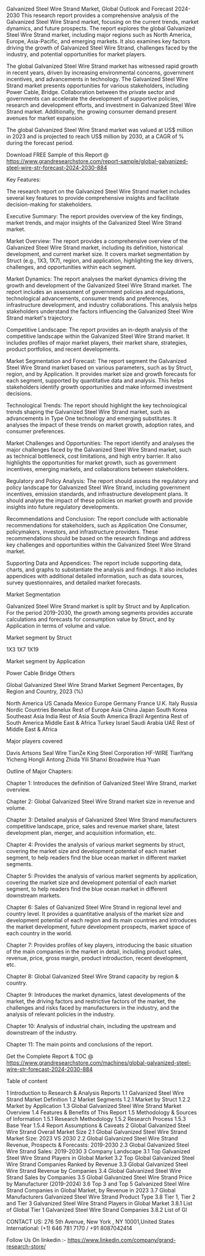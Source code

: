 Galvanized Steel Wire Strand Market, Global Outlook and Forecast 2024-2030
This research report provides a comprehensive analysis of the Galvanized Steel Wire Strand market, focusing on the current trends, market dynamics, and future prospects. The report explores the global Galvanized Steel Wire Strand market, including major regions such as North America, Europe, Asia-Pacific, and emerging markets. It also examines key factors driving the growth of Galvanized Steel Wire Strand, challenges faced by the industry, and potential opportunities for market players.

The global Galvanized Steel Wire Strand market has witnessed rapid growth in recent years, driven by increasing environmental concerns, government incentives, and advancements in technology. The Galvanized Steel Wire Strand market presents opportunities for various stakeholders, including Power Cable, Bridge. Collaboration between the private sector and governments can accelerate the development of supportive policies, research and development efforts, and investment in Galvanized Steel Wire Strand market. Additionally, the growing consumer demand present avenues for market expansion.

The global Galvanized Steel Wire Strand market was valued at US$ million in 2023 and is projected to reach US$ million by 2030, at a CAGR of % during the forecast period.

Download FREE Sample of this Report @ https://www.grandresearchstore.com/report-sample/global-galvanized-steel-wire-str-forecast-2024-2030-884


Key Features:

The research report on the Galvanized Steel Wire Strand market includes several key features to provide comprehensive insights and facilitate decision-making for stakeholders.

Executive Summary: The report provides overview of the key findings, market trends, and major insights of the Galvanized Steel Wire Strand market.

Market Overview: The report provides a comprehensive overview of the Galvanized Steel Wire Strand market, including its definition, historical development, and current market size. It covers market segmentation by Struct (e.g., 1X3, 1X7), region, and application, highlighting the key drivers, challenges, and opportunities within each segment.

Market Dynamics: The report analyses the market dynamics driving the growth and development of the Galvanized Steel Wire Strand market. The report includes an assessment of government policies and regulations, technological advancements, consumer trends and preferences, infrastructure development, and industry collaborations. This analysis helps stakeholders understand the factors influencing the Galvanized Steel Wire Strand market's trajectory.

Competitive Landscape: The report provides an in-depth analysis of the competitive landscape within the Galvanized Steel Wire Strand market. It includes profiles of major market players, their market share, strategies, product portfolios, and recent developments.

Market Segmentation and Forecast: The report segment the Galvanized Steel Wire Strand market based on various parameters, such as by Struct, region, and by Application. It provides market size and growth forecasts for each segment, supported by quantitative data and analysis. This helps stakeholders identify growth opportunities and make informed investment decisions.

Technological Trends: The report should highlight the key technological trends shaping the Galvanized Steel Wire Strand market, such as advancements in Type One technology and emerging substitutes. It analyses the impact of these trends on market growth, adoption rates, and consumer preferences.

Market Challenges and Opportunities: The report identify and analyses the major challenges faced by the Galvanized Steel Wire Strand market, such as technical bottleneck, cost limitations, and high entry barrier. It also highlights the opportunities for market growth, such as government incentives, emerging markets, and collaborations between stakeholders.

Regulatory and Policy Analysis: The report should assess the regulatory and policy landscape for Galvanized Steel Wire Strand, including government incentives, emission standards, and infrastructure development plans. It should analyse the impact of these policies on market growth and provide insights into future regulatory developments.

Recommendations and Conclusion: The report conclude with actionable recommendations for stakeholders, such as Application One Consumer, policymakers, investors, and infrastructure providers. These recommendations should be based on the research findings and address key challenges and opportunities within the Galvanized Steel Wire Strand market.

Supporting Data and Appendices: The report include supporting data, charts, and graphs to substantiate the analysis and findings. It also includes appendices with additional detailed information, such as data sources, survey questionnaires, and detailed market forecasts.

Market Segmentation

Galvanized Steel Wire Strand market is split by Struct and by Application. For the period 2019-2030, the growth among segments provides accurate calculations and forecasts for consumption value by Struct, and by Application in terms of volume and value.

Market segment by Struct



1X3
1X7
1X19


Market segment by Application



Power Cable
Bridge
Others


Global Galvanized Steel Wire Strand Market Segment Percentages, By Region and Country, 2023 (%)



North America
US
Canada
Mexico
Europe
Germany
France
U.K.
Italy
Russia
Nordic Countries
Benelux
Rest of Europe
Asia
China
Japan
South Korea
Southeast Asia
India
Rest of Asia
South America
Brazil
Argentina
Rest of South America
Middle East & Africa
Turkey
Israel
Saudi Arabia
UAE
Rest of Middle East & Africa


Major players covered



Davis
Artsons
Seal Wire
TianZe
King Steel Corporation
HF-WIRE
TianYang
Yicheng
Hongli
Antong
Zhida
Yili
Shanxi Broadwire
Hua Yuan


Outline of Major Chapters:

Chapter 1: Introduces the definition of Galvanized Steel Wire Strand, market overview.

Chapter 2: Global Galvanized Steel Wire Strand market size in revenue and volume.

Chapter 3: Detailed analysis of Galvanized Steel Wire Strand manufacturers competitive landscape, price, sales and revenue market share, latest development plan, merger, and acquisition information, etc.

Chapter 4: Provides the analysis of various market segments by struct, covering the market size and development potential of each market segment, to help readers find the blue ocean market in different market segments.

Chapter 5: Provides the analysis of various market segments by application, covering the market size and development potential of each market segment, to help readers find the blue ocean market in different downstream markets.

Chapter 6: Sales of Galvanized Steel Wire Strand in regional level and country level. It provides a quantitative analysis of the market size and development potential of each region and its main countries and introduces the market development, future development prospects, market space of each country in the world.

Chapter 7: Provides profiles of key players, introducing the basic situation of the main companies in the market in detail, including product sales, revenue, price, gross margin, product introduction, recent development, etc.

Chapter 8: Global Galvanized Steel Wire Strand capacity by region & country.

Chapter 9: Introduces the market dynamics, latest developments of the market, the driving factors and restrictive factors of the market, the challenges and risks faced by manufacturers in the industry, and the analysis of relevant policies in the industry.

Chapter 10: Analysis of industrial chain, including the upstream and downstream of the industry.

Chapter 11: The main points and conclusions of the report.

Get the Complete Report & TOC @ https://www.grandresearchstore.com/machines/global-galvanized-steel-wire-str-forecast-2024-2030-884

Table of content

1 Introduction to Research & Analysis Reports
1.1 Galvanized Steel Wire Strand Market Definition
1.2 Market Segments
1.2.1 Market by Struct
1.2.2 Market by Application
1.3 Global Galvanized Steel Wire Strand Market Overview
1.4 Features & Benefits of This Report
1.5 Methodology & Sources of Information
1.5.1 Research Methodology
1.5.2 Research Process
1.5.3 Base Year
1.5.4 Report Assumptions & Caveats
2 Global Galvanized Steel Wire Strand Overall Market Size
2.1 Global Galvanized Steel Wire Strand Market Size: 2023 VS 2030
2.2 Global Galvanized Steel Wire Strand Revenue, Prospects & Forecasts: 2019-2030
2.3 Global Galvanized Steel Wire Strand Sales: 2019-2030
3 Company Landscape
3.1 Top Galvanized Steel Wire Strand Players in Global Market
3.2 Top Global Galvanized Steel Wire Strand Companies Ranked by Revenue
3.3 Global Galvanized Steel Wire Strand Revenue by Companies
3.4 Global Galvanized Steel Wire Strand Sales by Companies
3.5 Global Galvanized Steel Wire Strand Price by Manufacturer (2019-2024)
3.6 Top 3 and Top 5 Galvanized Steel Wire Strand Companies in Global Market, by Revenue in 2023
3.7 Global Manufacturers Galvanized Steel Wire Strand Product Type
3.8 Tier 1, Tier 2 and Tier 3 Galvanized Steel Wire Strand Players in Global Market
3.8.1 List of Global Tier 1 Galvanized Steel Wire Strand Companies
3.8.2 List of Gl

CONTACT US:
276 5th Avenue, New York , NY 10001,United States
International: (+1) 646 781 7170 / +91 8087042414

Follow Us On linkedin :- https://www.linkedin.com/company/grand-research-store/


